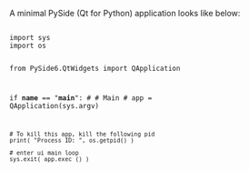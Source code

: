 A minimal PySide (Qt for Python) application looks like below: <br>

<code>
import sys 
import os

from PySide6.QtWidgets import QApplication

if __name__ == "__main__":
    #
    # Main
    #
    app = QApplication(sys.argv)

    # To kill this app, kill the following pid
    print( "Process ID: ", os.getpid() )

    # enter ui main loop 
    sys.exit( app.exec_() )
  </code>
